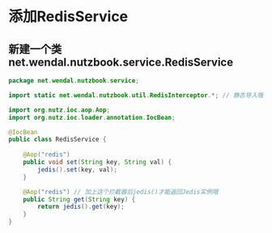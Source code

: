 # 添加RedisService

## 新建一个类net.wendal.nutzbook.service.RedisService

```java
package net.wendal.nutzbook.service;

import static net.wendal.nutzbook.util.RedisInterceptor.*; // 静态导入哦

import org.nutz.ioc.aop.Aop;
import org.nutz.ioc.loader.annotation.IocBean;

@IocBean
public class RedisService {
	
	@Aop("redis")
	public void set(String key, String val) {
		jedis().set(key, val);
	}

	@Aop("redis") // 加上这个拦截器后jedis()才能返回Jedis实例哦
	public String get(String key) {
		return jedis().get(key);
	}
}

```